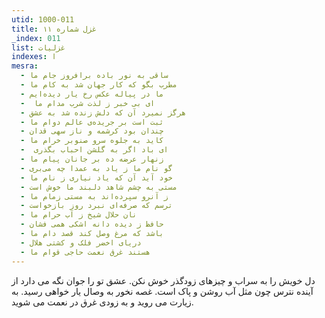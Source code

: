 ```yaml
---
utid: 1000-011
title: غزل شماره ۱۱
_index: 011
list: غزلیات
indexes: ا
mesra:
  - ساقی به نور باده برافروز جام ما
  - مطرب بگو که کار جهان شد به کام ما
  - ما در پیاله عکس رخ یار دیده‌ایم
  - ‌ ای بی خبر ز لذت شرب مدام ما
  - هرگز نمیرد آن که دلش زنده شد به عشق
  - ثبت است بر جریده‌ی عالم دوام ما
  - چندان بود کرشمه و ناز سهی قدان
  - کاید به جلوه سرو صنوبر خرام ما
  - ‌ ای باد اگر به گلشن احباب بگذری
  - زنهار عرضه ده بر جانان پیام ما
  - گو نام ما ز یاد به عمدا چه می‌بری
  - خود آید آن که یاد نیاری ز نام ما
  - مستی به چشم شاهد دلبند ما خوش است
  - ز آنرو سپرده‌اند به مستی زمام ما
  - ترسم که صرفه‌ای نبرد روز بازخواست
  - نان حلال شیخ ز آب حرام ما
  - حافظ ز دیده دانه اشکی همی فشان
  - باشد که مرغ وصل کند قصد دام ما
  - دریای اخضر فلک و کشتی هلال
  - هستند غرق نعمت حاجی قوام ما
---
```

دل خویش را به سراب و چیزهای زودگذر خوش نکن. عشق تو را جوان نگه می دارد از آینده نترس چون مثل آب روشن و پاک است. غصه نخور به وصال یار خواهی رسید. به زیارت می روید و به زودی غرق در نعمت می شوید.
